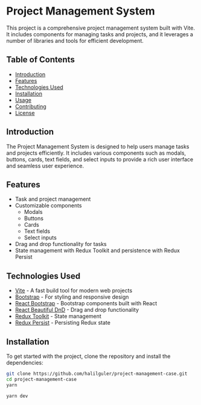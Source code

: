 # Project Management System

This project is a comprehensive project management system built with Vite. It includes components for managing tasks and projects, and it leverages a number of libraries and tools for efficient development.

## Table of Contents

- [Introduction](#introduction)
- [Features](#features)
- [Technologies Used](#technologies-used)
- [Installation](#installation)
- [Usage](#usage)
- [Contributing](#contributing)
- [License](#license)

## Introduction

The Project Management System is designed to help users manage tasks and projects efficiently. It includes various components such as modals, buttons, cards, text fields, and select inputs to provide a rich user interface and seamless user experience.

## Features

- Task and project management
- Customizable components
  - Modals
  - Buttons
  - Cards
  - Text fields
  - Select inputs
- Drag and drop functionality for tasks
- State management with Redux Toolkit and persistence with Redux Persist

## Technologies Used

- [Vite](https://vitejs.dev/) - A fast build tool for modern web projects
- [Bootstrap](https://getbootstrap.com/) - For styling and responsive design
- [React Bootstrap](https://react-bootstrap.github.io/) - Bootstrap components built with React
- [React Beautiful DnD](https://github.com/atlassian/react-beautiful-dnd) - Drag and drop functionality
- [Redux Toolkit](https://redux-toolkit.js.org/) - State management
- [Redux Persist](https://github.com/rt2zz/redux-persist) - Persisting Redux state

## Installation

To get started with the project, clone the repository and install the dependencies:

```sh
git clone https://github.com/halilguler/project-management-case.git
cd project-management-case
yarn
```

```sh
yarn dev
```

